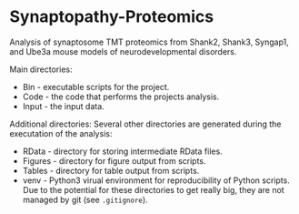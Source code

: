 # Synaptopathy-Proteomics
Analysis of synaptosome TMT proteomics from Shank2, Shank3, Syngap1, and Ube3a
mouse models of neurodevelopmental disorders.

Main directories:
* Bin - executable scripts for the project.
* Code - the code that performs the projects analysis.
* Input - the input data.

Additional directories:
Several other directories are generated during the executation of the analysis:
* RData - directory for storing intermediate RData files.
* Figures - directory for figure output from scripts.
* Tables - directory for table output from scripts. 
* venv - Python3 virual environment for reproducibility of Python scripts.
Due to the potential for these directories to get really big, they are not 
managed by git (see `.gitignore`).

